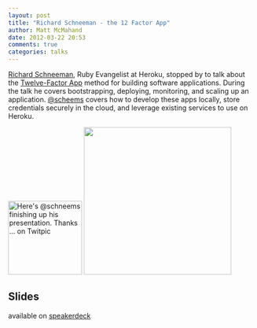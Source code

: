 ```yaml
---
layout: post
title: "Richard Schneeman - the 12 Factor App"
author: Matt McMahand
date: 2012-03-22 20:53
comments: true
categories: talks
---
```


[Richard Schneeman](http://schneems.com/), Ruby Evangelist at Heroku, stopped by to talk about the [Twelve-Factor App](http://www.12factor.net/) method for building software applications. During the talk he covers bootstrapping, deploying, monitoring, and scaling up an application. [@scheems](https://twitter.com/schneems) covers how to develop these apps locally, store credentials securely in the cloud, and leverage existing services to use on Heroku.

<a href="http://twitpic.com/8zj4lk" title="Here's @schneems finishing up his presentation.  Thanks ... on Twitpic"><img src="http://twitpic.com/show/thumb/8zj4lk.jpg" width="150" height="150" alt="Here's @schneems finishing up his presentation.  Thanks ... on Twitpic"></a>
<a href="http://occipital.com/images/viewer/QGVLhr_crop.jpg"><img src="http://occipital.com/images/viewer/QGVLhr_crop.jpg" width="300" height="300"></a>

## Slides ##

available on [speakerdeck](http://speakerdeck.com/u/schneems/p/deploying-happiness-fighting-homelessness-hourschool-the-12factor-app)


